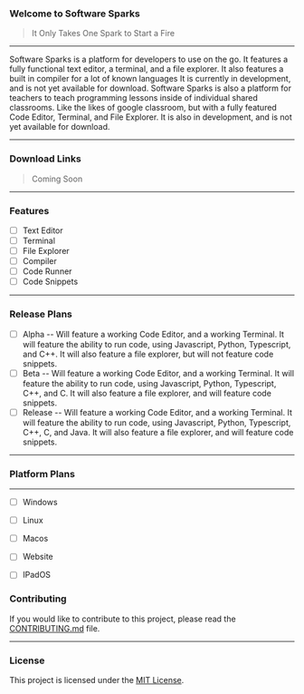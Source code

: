 ### Welcome to Software Sparks
> It Only Takes One Spark to Start a Fire
---

Software Sparks is a platform for developers to use on the go. It features a fully functional text editor, a terminal, and a file explorer. It also features a built in compiler for a lot of known languages It is currently in development, and is not yet available for download. Software Sparks is also a platform for teachers to teach programming lessons inside of individual shared classrooms. Like the likes of google classroom, but with a fully featured Code Editor, Terminal, and File Explorer. It is also in development, and is not yet available for download.

--- 
### Download Links
> Coming Soon
---
### Features

- [ ] Text Editor
- [ ] Terminal
- [ ] File Explorer
- [ ] Compiler
- [ ] Code Runner
- [ ] Code Snippets

---

### Release Plans

- [ ] Alpha -- Will feature a working Code Editor, and a working Terminal. It will feature the ability to run code, using Javascript, Python, Typescript, and C++. It will also feature a file explorer, but will not feature code snippets.
- [ ] Beta -- Will feature a working Code Editor, and a working Terminal. It will feature the ability to run code, using Javascript, Python, Typescript, C++, and C. It will also feature a file explorer, and will feature code snippets.
- [ ] Release -- Will feature a working Code Editor, and a working Terminal. It will feature the ability to run code, using Javascript, Python, Typescript, C++, C, and Java. It will also feature a file explorer, and will feature code snippets.

--- 

### Platform Plans
---

- [ ] Windows
- [ ] Linux 
- [ ] Macos
- [ ] Website
- [ ] IPadOS


### Contributing

If you would like to contribute to this project, please read the [CONTRIBUTING.md](./docs/Contributing.md) file.

---

### License

This project is licensed under the [MIT License](.docs/LICENSE.md).